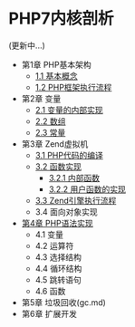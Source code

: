 # PHP7内核剖析

(更新中...)

* 第1章 PHP基本架构
   * [1.1 基本概念](base_introduction.md)
   * [1.2 PHP框架执行流程](base_process.md)
* 第2章 变量
   * [2.1 变量的内部实现](zval.md)
   * [2.2 数组](zend_ht.md)
   * [2.3 常量](var_common.md)
* 第3章 Zend虚拟机
   * [3.1 PHP代码的编译](zend_compile.md)
   * [3.2 函数实现](function_implement.md)
      * [3.2.1 内部函数](function_implement.md)
      * [3.2.2 用户函数的实现](function_implement.md)
   * [3.3 Zend引擎执行流程](zend_executor.md)
   * 3.4 面向对象实现
* [第4章 PHP语法实现](php_language.md)
   * 4.1 变量
   * 4.2 运算符
   * 4.3 选择结构
   * 4.4 循环结构
   * 4.5 跳转语句
   * 4.6 函数
* 第5章 垃圾回收(gc.md)
* 第6章 扩展开发
